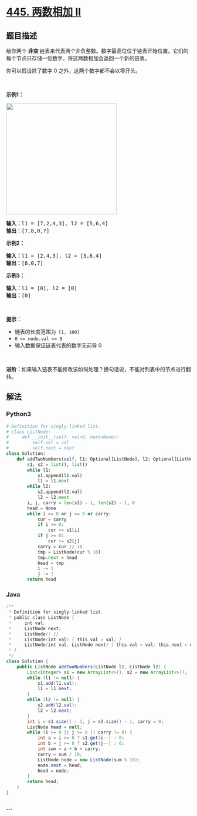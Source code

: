 # [445. 两数相加 II](https://leetcode-cn.com/problems/add-two-numbers-ii)



## 题目描述

<!-- 这里写题目描述 -->

<p>给你两个 <strong>非空 </strong>链表来代表两个非负整数。数字最高位位于链表开始位置。它们的每个节点只存储一位数字。将这两数相加会返回一个新的链表。</p>

<p>你可以假设除了数字 0 之外，这两个数字都不会以零开头。</p>

<p> </p>

<p><strong>示例1：</strong></p>

<p><img alt="" src="https://pic.leetcode-cn.com/1626420025-fZfzMX-image.png" style="width: 302px; " /></p>

<pre>
<strong>输入：</strong>l1 = [7,2,4,3], l2 = [5,6,4]
<strong>输出：</strong>[7,8,0,7]
</pre>

<p><strong>示例2：</strong></p>

<pre>
<strong>输入：</strong>l1 = [2,4,3], l2 = [5,6,4]
<strong>输出：</strong>[8,0,7]
</pre>

<p><strong>示例3：</strong></p>

<pre>
<strong>输入：</strong>l1 = [0], l2 = [0]
<strong>输出：</strong>[0]
</pre>

<p> </p>

<p><strong>提示：</strong></p>

<ul>
	<li>链表的长度范围为<code> [1, 100]</code></li>
	<li><code>0 <= node.val <= 9</code></li>
	<li>输入数据保证链表代表的数字无前导 0</li>
</ul>

<p> </p>

<p><strong>进阶：</strong>如果输入链表不能修改该如何处理？换句话说，不能对列表中的节点进行翻转。</p>


## 解法

<!-- 这里可写通用的实现逻辑 -->

<!-- tabs:start -->

### **Python3**

<!-- 这里可写当前语言的特殊实现逻辑 -->

```python
# Definition for singly-linked list.
# class ListNode:
#     def __init__(self, val=0, next=None):
#         self.val = val
#         self.next = next
class Solution:
    def addTwoNumbers(self, l1: Optional[ListNode], l2: Optional[ListNode]) -> Optional[ListNode]:
        s1, s2 = list(), list()
        while l1:
            s1.append(l1.val)
            l1 = l1.next
        while l2:
            s2.append(l2.val)
            l2 = l2.next
        i, j, carry = len(s1) - 1, len(s2) - 1, 0
        head = None
        while i >= 0 or j >= 0 or carry:
            cur = carry
            if i >= 0:
                cur += s1[i]
            if j >= 0:
                cur += s2[j]
            carry = cur // 10
            tmp = ListNode(cur % 10)
            tmp.next = head
            head = tmp
            i -= 1
            j -= 1
        return head
```

### **Java**

<!-- 这里可写当前语言的特殊实现逻辑 -->

```java
/**
 * Definition for singly-linked list.
 * public class ListNode {
 *     int val;
 *     ListNode next;
 *     ListNode() {}
 *     ListNode(int val) { this.val = val; }
 *     ListNode(int val, ListNode next) { this.val = val; this.next = next; }
 * }
 */
class Solution {
    public ListNode addTwoNumbers(ListNode l1, ListNode l2) {
        List<Integer> s1 = new ArrayList<>(), s2 = new ArrayList<>();
        while (l1 != null) {
            s1.add(l1.val);
            l1 = l1.next;
        }
        while (l2 != null) {
            s2.add(l2.val);
            l2 = l2.next;
        }
        int i = s1.size() - 1, j = s2.size() - 1, carry = 0;
        ListNode head = null;
        while (i >= 0 || j >= 0 || carry != 0) {
            int a = i >= 0 ? s1.get(i--) : 0;
            int b = j >= 0 ? s2.get(j--) : 0;
            int sum = a + b + carry;
            carry = sum / 10;
            ListNode node = new ListNode(sum % 10);
            node.next = head;
            head = node;
        }
        return head;
    }
}
```

### **...**

```

```

<!-- tabs:end -->
